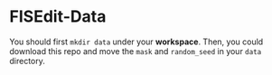 # FISEdit-Data
You should first `mkdir data` under your **workspace**.
Then, you could download this repo and move the `mask` and `random_seed` in your `data` directory.
